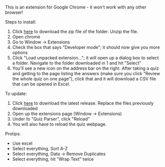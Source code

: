 This is an extension for Google Chrome - it won't work with any other browser!

Steps to install:
1. Click [here](https://github.com/pcragone/quizanalyzer/archive/master.zip) to download the zip file of the folder. Unzip the file.
2. Open chrome
3. Go to Window -> Extensions
4. Check the box that says "Developer mode"; it should now give you more options
5. Click "Load unpacked extension..."; it will open up a dialog box to select a
   folder.  Navigate to the folder downloaded in 1 and hit "Select"
6. You'll see a new icon on the address bar on the right. After taking a quiz and getting to the page listing the answers (make sure you click "Review the whole quiz on one page"),
   click that and it will download a CSV file that can be opened in Excel.


To update:
1. Click [here](https://github.com/pcragone/quizanalyzer/archive/master.zip) to download the latest release.  Replace the files previously downloaded
2. Open up the extensions page (Window -> Extensions)
3. Under to "Quiz Parser", click "Reload"
4. You will also have to reload the quiz webpage.


Protips:
- Use excel
- Select everything, Sort A-Z
- Select everything, Data -> Remove Duplicates
- Select everything, hit "Wrap Text" twice
